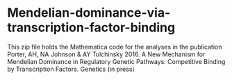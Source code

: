 # Mendelian-dominance-via-transcription-factor-binding
This zip file holds the Mathematica code for the analyses in the publication Porter, AH, NA Johnson &amp; AY Tulchinsky 2016.  A New Mechanism for Mendelian Dominance in Regulatory Genetic Pathways: Competitive Binding by Transcription Factors.  Genetics (in press)
